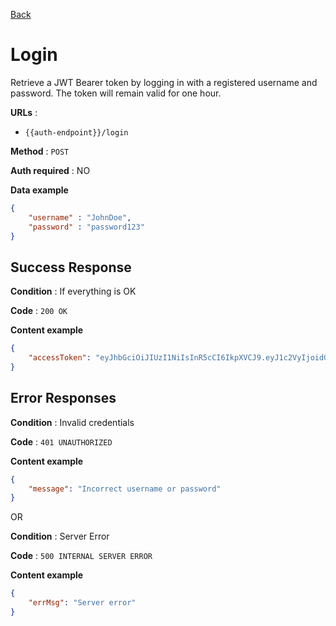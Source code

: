 [Back](../README.md)

# Login

Retrieve a JWT Bearer token by logging in with a registered username and password. The token will remain valid for one hour.

**URLs** :
* `{{auth-endpoint}}/login`

**Method** : `POST`

**Auth required** : NO

**Data example**

```json
{
	"username" : "JohnDoe",
	"password" : "password123"
}
```

## Success Response

**Condition** : If everything is OK

**Code** : `200 OK`

**Content example**

```json
{
    "accessToken": "eyJhbGciOiJIUzI1NiIsInR5cCI6IkpXVCJ9.eyJ1c2VyIjoidGVzdCIsImlkIjoyLCJpYXQiOjE2MDU1MDk5ODksImV4cCI6MTYwNTUxMzU4OX0.PrqCt3bSXoBl3xPIwSEDtoxdOv3vhS3Uk4M3wVrO68w"
}
```

## Error Responses

**Condition** : Invalid credentials

**Code** : `401 UNAUTHORIZED`

**Content example**
```json
{
    "message": "Incorrect username or password"
}
```

OR

**Condition** : Server Error

**Code** : `500 INTERNAL SERVER ERROR`

**Content example**
```json
{
    "errMsg": "Server error"
}
```